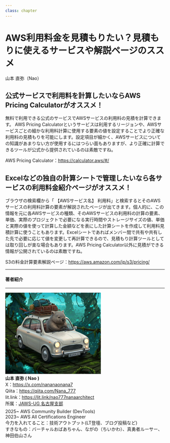 ```yaml
---
class: chapter
---
```


# AWS利用料金を見積もりたい？見積もりに使えるサービスや解説ページのススメ

<div class="flush-right">
山本 直弥（Nao）
</div>


## 公式サービスで利用料を計算したいならAWS Pricing Calculatorがオススメ！
無料で利用できる公式のサービスでAWSサービスの利用料の見積を計算できます。
AWS Pricing Calculatorというサービスは利用するリージョンや、AWSサービスごとの細かな利用料計算に使用する要素の値を設定することでより正確な利用料の見積もりを可能にします。設定項目が細かく、AWSサービスについての知識があまりない方が使用するにはつらい面もありますが、より正確に計算できるツールが公式から提供されているのは素敵ですね。

AWS Pricing Calculator：https://calculator.aws/#/


## Excelなどの独自の計算シートで管理したいなら各サービスの利用料金紹介ページがオススメ！
ブラウザの検索欄から「 【AWSサービス名】 利用料」と検索するとそのAWSサービスの利用料計算の要素が解説されたページが出てきます。個人的に、この情報を元に各AWSサービスの種類、そのAWSサービスの利用料の計算の要素、単価、実際のプロジェクトで必要になる実行時間やストレージサイズの値、単価と実際の値を使って計算した金額などを表にした計算シートを作成して利用料見積計算に使うこともあります。Excelシートであればメンバー間で共有や共有した先で必要に応じて値を変更して再計算できるので、見積もり計算ツールとしては取り回しが楽な場合もあります。AWS Pricing Calculator以外に見積ができる情報が公開されているのは素敵ですね。

S3の料金計算要素解説ページ：https://aws.amazon.com/jp/s3/pricing/

<hr class="page-wrap" />

#### 著者紹介

---

<div class="author-profile">
    <img src="images/naosan.jpg" width="60%">
    <div>
        <div>
            <b>山本 直弥 ( Nao )</b></br> 
            X：<a href="https://x.com/nananaonana7">https://x.com/nananaonana7</a></br> 
            Qiita：<a href="https://qiita.com/Nana_777">https://qiita.com/Nana_777</a></br> 
            lit.link：<a href="https://qiita.com/Nana_777">https://lit.link/nao777nanaarchitect</a></br> 
            所属：<a href="https://jawsug-nagoya.connpass.com/">JAWS-UG 名古屋支部</a>
        </div>
    </div>
</div>
<p style="margin-top: 0.5em; margin-bottom: 2em;">
2025~ AWS Community Builder (DevTools)<br>
2023~ AWS All Certifications Engineer<br>
今力を入れてること：技術アウトプット(LT登壇、ブログ投稿など) <br> 
すきなもの：バーチャルおばあちゃん、ながの（ちいかわ）、真勇者ルーサー、神田伯山さん<br>
</p>